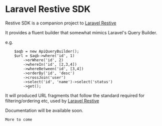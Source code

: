 # Laravel Restive SDK

Restive SDK is a companion project to [Laravel Restive](https://github.com/laravel-restive/restive)

It provides a fluent builder that somewhat mimics Laravel's Query Builder.

e.g. 

        $aqb = new ApiQueryBuilder();
        $url = $aqb->where('id', 1)
            ->orWhere('id', 2)
            ->whereIn('id', [2,3,4])
            ->whereBetween('id', [3,4])
            ->orderBy('id', 'desc')
            ->crossJoin('user')
            ->select('id', 'name')->select('status')
            ->get();


It will produced URL fragments that follow the standard required for filtering/ordering etc, used by 
[Laravel Restive](https://github.com/laravel-restive/restive)

Documentation will be available soon.

``More to come``

